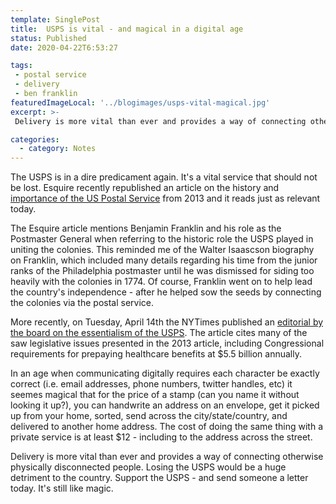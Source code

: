 ```yaml
---
template: SinglePost
title:  USPS is vital - and magical in a digital age
status: Published
date: 2020-04-22T6:53:27
tags:
 - postal service
 - delivery
 - ben franklin
featuredImageLocal: '../blogimages/usps-vital-magical.jpg'
excerpt: >-
 Delivery is more vital than ever and provides a way of connecting otherwise physically disconnected people. Losing the USPS would be a huge detriment to the country. Support the USPS - and send someone a letter today. It's still like magic. The USPS is in a dire predicament again. It's a vital service that should not be lost.

categories:
  - category: Notes
---
```

The USPS is in a dire predicament again. It's a vital service that should not be lost. Esquire recently republished an article on the history and [importance of the US Postal Service](https://classic.esquire.com/article/2013/2/1/do-we-really-want-to-live-without-the-post-office) from 2013 and it reads just as relevant today.

The Esquire article mentions Benjamin Franklin and his role as the Postmaster General when referring to the historic role the USPS played in uniting the colonies. This reminded me of the Walter Isaascson biography on Franklin, which included many details regarding his time from the junior ranks of the Philadelphia postmaster until he was dismissed for siding too heavily with the colonies in 1774. Of course, Franklin went on to help lead the country's independence - after he helped sow the seeds by connecting the colonies via the postal service.

More recently, on Tuesday, April 14th the NYTimes published an [editorial by the board on the essentialism of the USPS](https://www.nytimes.com/2020/04/14/opinion/usps-coronavirus.html). The article cites many of the saw legislative issues presented in the 2013 article, including Congressional requirements for prepaying healthcare benefits at $5.5 billion annually.

In an age when communicating digitally requires each character be exactly correct  (i.e. email addresses, phone numbers, twitter handles, etc) it seemes magical that for the price of a stamp (can you name it without looking it up?), you can handwrite an address on an envelope, get it picked up from your home, sorted, send across the city/state/country, and delivered to another home address. The cost of doing the same thing with a private service is at least $12 - including to the address across the street.

Delivery is more vital than ever and provides a way of connecting otherwise physically disconnected people. Losing the USPS would be a huge detriment to the country. Support the USPS - and send someone a letter today. It's still like magic.
